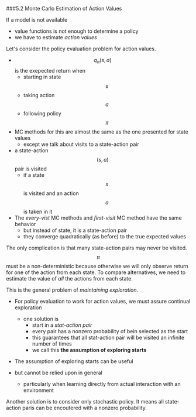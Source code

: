 ###5.2 Monte Carlo Estimation of Action Values

If a model is not available
- value functions is not enough to determine a policy
- we have to estimate *action values*

Let's consider the policy evaluation problem for action values.
- $$q_{\pi}(s,a)$$ is the exepected return when
  - starting in state $$s$$
  - taking action $$a$$
  - following policy $$\pi$$
- MC methods for this are almost the same as the one presented for state values
  - except we talk about visits to a state-action pair
- a state-action $$(s,a)$$ pair is visited 
  - if a state $$s$$ is visited and an action $$a$$ is taken in it
- The *every-vist* MC methods and *first-visit* MC method have the same behavior
  - but instead of state, it is a state-action pair
  - they converge quadratically (as before) to the true expected values

The only complication is that many state-action pairs may never be visited.
$$\pi$$ must be a non-deterministic because otherwise we will only observe return for one of the action from each state.
To compare alternatives, we need to estimate the value of *all* the actions from each state.

This is the general problem of *maintaining exploration*.
- For policy evaluation to work for action values, we must assure continual exploration
  - one solution is 
    - start in a *stat-action pair*
    - every pair has a nonzero probability of bein selected as the start
    - this guarantees that all stat-action pair will be visited an infinite number of times
    - we call this **the assumption of exploring starts**

- The assumption of exploring starts can be useful
- but cannot be relied upon in general
  - particularly when learning directly from actual interaction with an environment

Another solution is to consider only stochastic policy.
It means all state-action paris can be encoutered with a nonzero probability.
